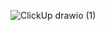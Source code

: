 ![ClickUp drawio (1)](https://github.com/user-attachments/assets/d5048d18-39c1-48f6-8086-2fdf4b0d098b)

